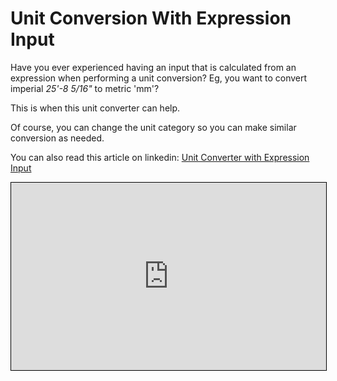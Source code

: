 # Unit Conversion With Expression Input

Have you ever experienced having an input that is calculated from an expression when performing a unit conversion? Eg, you want to convert imperial *25'-8 5/16"* to metric 'mm'?

This is when this unit converter can help.

Of course, you can change the unit category so you can make similar conversion as needed.

You can also read this article on linkedin: [Unit Converter with Expression Input](https://www.linkedin.com/pulse/unit-converter-expression-input-don-wen-p-eng-/) 

<iframe src="https://v2.donwen.com/embed/c-20220311.035340069-e3d-00f43d-590820"
  width="100%" height="300" style="border:1px solid black;">
</iframe>
